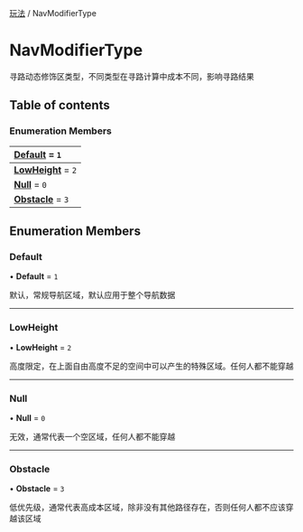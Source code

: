 [玩法](../groups/玩法.玩法.md) / NavModifierType

# NavModifierType <Badge type="tip" text="Enumeration" /> <Score text="NavModifierType" />

寻路动态修饰区类型，不同类型在寻路计算中成本不同，影响寻路结果

## Table of contents

### Enumeration Members <Score text="Enumeration" /> 
| **[Default](mw.NavModifierType.md#default)** = ``1``  |
| :----- |
| **[LowHeight](mw.NavModifierType.md#lowheight)** = ``2`` |
| **[Null](mw.NavModifierType.md#null)** = ``0`` |
| **[Obstacle](mw.NavModifierType.md#obstacle)** = ``3`` |

## Enumeration Members

### Default <Score text="Default" /> 

• **Default** = ``1``

默认，常规导航区域，默认应用于整个导航数据

___

### LowHeight <Score text="LowHeight" /> 

• **LowHeight** = ``2``

高度限定，在上面自由高度不足的空间中可以产生的特殊区域。任何人都不能穿越

___

### Null <Score text="Null" /> 

• **Null** = ``0``

无效，通常代表一个空区域，任何人都不能穿越

___

### Obstacle <Score text="Obstacle" /> 

• **Obstacle** = ``3``

低优先级，通常代表高成本区域，除非没有其他路径存在，否则任何人都不应该穿越该区域
